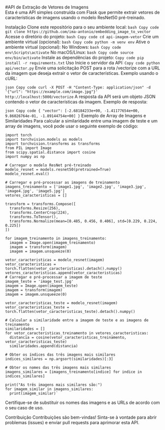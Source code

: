 #API de Extração de Vetores de Imagens<br>
Esta é uma API simples construída com Flask que permite extrair vetores de características de imagens usando o modelo ResNet50 pré-treinado.

Instalação
Clone este repositório para o seu ambiente local:
`bash
Copy code
git clone https://github.com/ima-antonio/embedding_image_to_vector`
Acesse o diretório do projeto:
`bash
Copy code
cd api-imagem-vetor`
Crie um ambiente virtual (opcional):
`bash
Copy code
python -m venv env`
Ative o ambiente virtual (opcional):
No Windows:
`bash
Copy code
env\Scripts\activate`
No macOS/Linux:
`bash
Copy code
source env/bin/activate`
Instale as dependências do projeto:
`Copy code
pip install -r requirements.txt`
Uso
Inicie o servidor da API:
`Copy code
python api/vector.py`
Envie uma solicitação POST para a rota /vectorize com a URL da imagem que deseja extrair o vetor de características.
Exemplo usando o cURL:

`json
Copy code
curl -X POST -H "Content-Type: application/json" -d '{"url": "https://example.com/image.jpg"}' http://localhost:5000/vectorize`
A resposta da API será um objeto JSON contendo o vetor de características da imagem.
Exemplo de resposta:

`json
Copy code
{
  "vector": [-2.68184233e+00, -1.41177654e+00, 9.86026764e-01, -1.89144754e+00]
}`
Exemplo de Array de Imagens e Similaridades
Para calcular a similaridade entre uma imagem de teste e um array de imagens, você pode usar o seguinte exemplo de código:

    import torch
    import torchvision.models as models
    import torchvision.transforms as transforms
    from PIL import Image
    from scipy.spatial.distance import cosine
    import numpy as np

    # Carregar o modelo ResNet pré-treinado
    modelo_resnet = models.resnet50(pretrained=True)
    modelo_resnet.eval()

    # Carregar e pré-processar as imagens de treinamento
    imagens_treinamento = ['image1.jpg', 'image2.jpg', 'image3.jpg', 'image4.jpg', 'image5.jpg']
    vetores_caracteristicas = []

    transform = transforms.Compose([
      transforms.Resize(256),
      transforms.CenterCrop(224),
      transforms.ToTensor(),
      transforms.Normalize(mean=[0.485, 0.456, 0.406], std=[0.229, 0.224, 0.225])
    ])

    for imagem_treinamento in imagens_treinamento:
      imagem = Image.open(imagem_treinamento)
      imagem = transform(imagem)
      imagem = imagem.unsqueeze(0)

    vetor_caracteristicas = modelo_resnet(imagem)
    vetor_caracteristicas = torch.flatten(vetor_caracteristicas).detach().numpy()
    vetores_caracteristicas.append(vetor_caracteristicas)
    # Carregar e pré-processar a imagem de teste
    imagem_teste = 'image_test.jpg'
    imagem = Image.open(imagem_teste)
    imagem = transform(imagem)
    imagem = imagem.unsqueeze(0)

    vetor_caracteristicas_teste = modelo_resnet(imagem)
    vetor_caracteristicas_teste = torch.flatten(vetor_caracteristicas_teste).detach().numpy()

    # Calcular a similaridade entre a imagem de teste e as imagens de treinamento
    similaridades = []
    for vetor_caracteristicas_treinamento in vetores_caracteristicas:
      distancia = cosine(vetor_caracteristicas_treinamento, vetor_caracteristicas_teste)
      similaridades.append(distancia)

    # Obter os índices das três imagens mais similares
    indices_similares = np.argsort(similaridades)[:3]

    # Obter os nomes das três imagens mais similares
    imagens_similares = [imagens_treinamento[indice] for indice in indices_similares]

    print("As três imagens mais similares são:")
    for imagem_similar in imagens_similares:
      print(imagem_similar)`
Certifique-se de substituir os nomes das imagens e as URLs de acordo com o seu caso de uso.

Contribuição
Contribuições são bem-vindas! Sinta-se à vontade para abrir problemas (issues) e enviar pull requests para aprimorar esta API.
